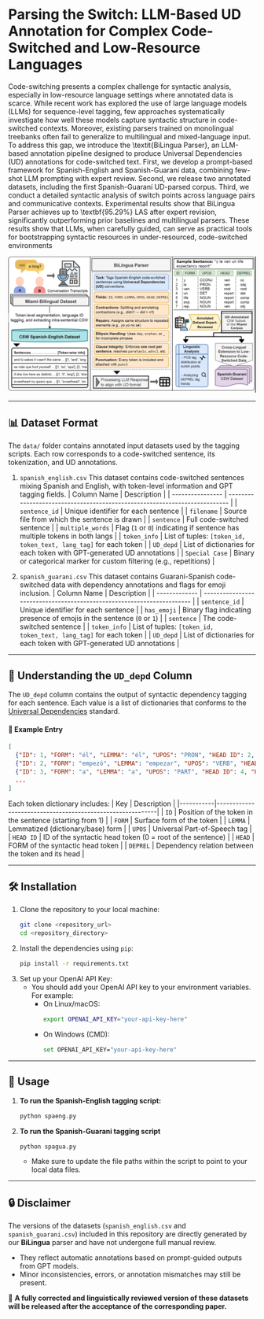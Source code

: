 # Parsing the Switch: LLM-Based UD Annotation for Complex Code-Switched and Low-Resource Languages
Code-switching presents a complex challenge for syntactic analysis, especially in low-resource language settings where annotated data is scarce. While recent work has explored the use of large language models (LLMs) for sequence-level tagging, few approaches systematically investigate how well these models capture syntactic structure in code-switched contexts. Moreover, existing parsers trained on monolingual treebanks often fail to generalize to multilingual and mixed-language input. To address this gap, we introduce the \textit{BiLingua Parser}, an LLM-based annotation pipeline designed to produce Universal Dependencies (UD) annotations for code-switched text. First, we develop a prompt-based framework for Spanish-English and Spanish-Guaraní data, combining few-shot LLM prompting with expert review. Second, we release two annotated datasets, including the first Spanish-Guaraní UD-parsed corpus. Third, we conduct a detailed syntactic analysis of switch points across language pairs and communicative contexts. Experimental results show that BiLingua Parser achieves up to \textbf{95.29\%} LAS after expert revision, significantly outperforming prior baselines and multilingual parsers. These results show that LLMs, when carefully guided, can serve as practical tools for bootstrapping syntactic resources in under-resourced, code-switched environments

![teaserimage](./data/figure.png)

---

## 📊 Dataset Format
The `data/` folder contains annotated input datasets used by the tagging scripts. Each row corresponds to a code-switched sentence, its tokenization, and UD annotations.

1. `spanish_english.csv` 
    This dataset contains code-switched sentences mixing Spanish and English, with token-level information and GPT tagging fields.
    | Column Name      | Description                                                                |
    | ---------------- | -------------------------------------------------------------------------- |
    | `sentence_id`    | Unique identifier for each sentence                                        |
    | `filename`       | Source file from which the sentence is drawn                               |
    | `sentence`       | Full code-switched sentence                                                |
    | `multiple_words` | Flag (`1` or `0`) indicating if sentence has multiple tokens in both langs |
    | `token_info`     | List of tuples: `[token_id, token_text, lang_tag]` for each token          |
    | `UD_depd`        | List of dictionaries for each token with GPT-generated UD annotations      |
    | `Special Case`   | Binary or categorical marker for custom filtering (e.g., repetitions)      |


2. `spanish_guarani.csv`
    This dataset contains Guarani-Spanish code-switched data with dependency annotations and flags for emoji inclusion.
    | Column Name   | Description                                                            |
    | ------------- | ---------------------------------------------------------------------- |
    | `sentence_id` | Unique identifier for each sentence                                    |
    | `has_emoji`   | Binary flag indicating presence of emojis in the sentence (`0` or `1`) |
    | `sentence`    | The code-switched sentence                                             |
    | `token_info`  | List of tuples: `[token_id, token_text, lang_tag]` for each token      |
    | `UD_depd`     | List of dictionaries for each token with GPT-generated UD annotations  |
---
## 🧠 Understanding the `UD_depd` Column

The `UD_depd` column contains the output of syntactic dependency tagging for each sentence. Each value is a list of dictionaries that conforms to the [Universal Dependencies](https://universaldependencies.org/) standard.

#### 🧾 Example Entry

```json
[
  {"ID": 1, "FORM": "él", "LEMMA": "él", "UPOS": "PRON", "HEAD ID": 2, "HEAD": "empezó", "DEPREL": "nsubj"},
  {"ID": 2, "FORM": "empezó", "LEMMA": "empezar", "UPOS": "VERB", "HEAD ID": 0, "HEAD": "root", "DEPREL": "root"},
  {"ID": 3, "FORM": "a", "LEMMA": "a", "UPOS": "PART", "HEAD ID": 4, "HEAD": "trabajar", "DEPREL": "mark"},
  ...
]
```
Each token dictionary includes:
| Key       | Description                                               |
|-----------|-----------------------------------------------------------|
| `ID`      | Position of the token in the sentence (starting from 1)   |
| `FORM`    | Surface form of the token                                 |
| `LEMMA`   | Lemmatized (dictionary/base) form                         |
| `UPOS`    | Universal Part-of-Speech tag                              |
| `HEAD ID` | ID of the syntactic head token (0 = root of the sentence) |
| `HEAD`    | FORM of the syntactic head token                          |
| `DEPREL`  | Dependency relation between the token and its head        |


---

## 🛠 Installation

1. Clone the repository to your local machine:
    ```bash
    git clone <repository_url>
    cd <repository_directory>
    ```
2. Install the dependencies using `pip`:
    ```bash
    pip install -r requirements.txt
    ```
3. Set up your OpenAI API Key:
   - You should add your OpenAI API key to your environment variables. For example:
     - On Linux/macOS:
       ```bash
       export OPENAI_API_KEY="your-api-key-here"
       ```
     - On Windows (CMD):
       ```bash
       set OPENAI_API_KEY="your-api-key-here"
       ```

---

## 🚀 Usage

1. **To run the Spanish-English tagging script:**
     ```bash
     python spaeng.py
     ```

2. **To run the Spanish-Guarani tagging script**
     ```bash
     python spagua.py
     ```
   - Make sure to update the file paths within the script to point to your local data files.
  
---


## 🔒 Disclaimer

The versions of the datasets (`spanish_english.csv` and `spanish_guarani.csv`) included in this repository are directly generated by our **BiLingua** parser and have not undergone full manual review.

- They reflect automatic annotations based on prompt-guided outputs from GPT models.
- Minor inconsistencies, errors, or annotation mismatches may still be present.

📝 **A fully corrected and linguistically reviewed version of these datasets will be released after the acceptance of the corresponding paper.**

